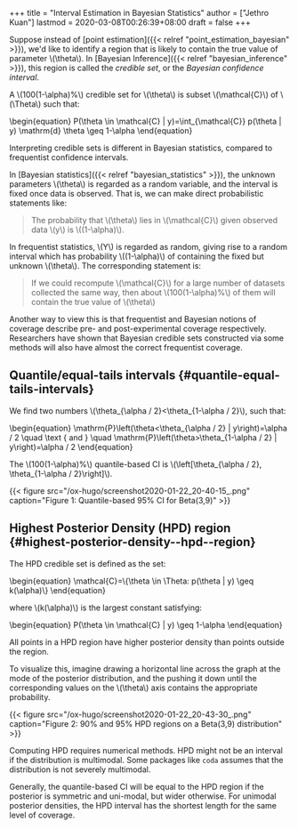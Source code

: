 +++
title = "Interval Estimation in Bayesian Statistics"
author = ["Jethro Kuan"]
lastmod = 2020-03-08T00:26:39+08:00
draft = false
+++

Suppose instead of [point estimation]({{< relref "point_estimation_bayesian" >}}), we'd like to identify a
region that is likely to contain the true value of parameter \\(\theta\\).
In [Bayesian Inference]({{< relref "bayesian_inference" >}}), this region is called the _credible set_, or
the _Bayesian confidence interval_.

A \\(100(1-\alpha)%\\) credible set for \\(\theta\\) is subset \\(\mathcal{C}\\)
of \\(\Theta\\) such that:

\begin{equation}
  P(\theta \in \mathcal{C} | y)=\int\_{\mathcal{C}} p(\theta | y) \mathrm{d} \theta \geq 1-\alpha
\end{equation}

Interpreting credible sets is different in Bayesian statistics,
compared to frequentist confidence intervals.

In [Bayesian statistics]({{< relref "bayesian_statistics" >}}), the unknown parameters \\(\theta\\) is regarded as
a random variable, and the interval is fixed once data is observed.
That is, we can make direct probabilistic statements like:

> The probability that \\(\theta\\) lies in \\(\mathcal{C}\\) given observed
> data \\(y\\) is \\((1-\alpha)\\).

In frequentist statistics, \\(Y\\) is regarded as random, giving rise to a
random interval which has probability \\((1-\alpha)\\) of containing the
fixed but unknown \\(\theta\\). The corresponding statement is:

> If we could recompute \\(\mathcal{C}\\) for a large number of datasets
> collected the same way, then about \\(100(1-\alpha)%\\) of them will
> contain the true value of \\(\theta\\)

Another way to view this is that frequentist and Bayesian notions of
coverage describe pre- and post-experimental coverage respectively.
Researchers have shown that Bayesian credible sets constructed via
some methods will also have almost the correct frequentist coverage.


## Quantile/equal-tails intervals {#quantile-equal-tails-intervals}

We find two numbers \\(\theta\_{\alpha / 2}<\theta\_{1-\alpha / 2}\\), such
that:

\begin{equation}
  \mathrm{P}\left(\theta<\theta\_{\alpha / 2} | y\right)=\alpha / 2 \quad \text { and } \quad \mathrm{P}\left(\theta>\theta\_{1-\alpha / 2} | y\right)=\alpha / 2
\end{equation}

The \\(100(1-\alpha)%\\) quantile-based CI is \\(\left[\theta\_{\alpha / 2},
\theta\_{1-\alpha / 2}\right]\\).

{{< figure src="/ox-hugo/screenshot2020-01-22_20-40-15_.png" caption="Figure 1: Quantile-based 95% CI for Beta(3,9)" >}}


## Highest Posterior Density (HPD) region {#highest-posterior-density--hpd--region}

The HPD credible set is defined as the set:

\begin{equation}
  \mathcal{C}=\\{\theta \in \Theta: p(\theta | y) \geq k(\alpha)\\}
\end{equation}

where \\(k(\alpha)\\) is the largest constant satisfying:

\begin{equation}
  P(\theta \in \mathcal{C} | y) \geq 1-\alpha
\end{equation}

All points in a HPD region have higher posterior density than points
outside the region.

To visualize this, imagine drawing a horizontal line across the graph
at the mode of the posterior distribution, and the pushing it down
until the corresponding values on the \\(\theta\\) axis contains the
appropriate probability.

{{< figure src="/ox-hugo/screenshot2020-01-22_20-43-30_.png" caption="Figure 2: 90% and 95% HPD regions on a Beta(3,9) distribution" >}}

Computing HPD requires numerical methods. HPD might not be an interval
if the distribution is multimodal. Some packages like `coda` assumes
that the distribution is not severely multimodal.

Generally, the quantile-based CI will be equal to the HPD region if
the posterior is symmetric and uni-modal, but wider otherwise. For
unimodal posterior densities, the HPD interval has the shortest length
for the same level of coverage.
